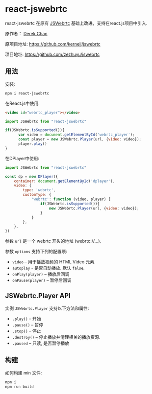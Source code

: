 # react-jswebrtc

react-jswebrtc 在原有 [JSWebrtc](https://github.com/kernelj/jswebrtc) 基础上改进，支持在react.js项目中引入.

原作者： [Derek Chan](https://github.com/kernelj)

原项目地址: https://github.com/kernelj/jswebrtc

项目地址: https://github.com/zezhuyu/jswebrtc
## 用法

安装: 

```bash
npm i react-jswebrtc
```

在React.js中使用: 

```html
<video id="webrtc_player"></video>
```

```javascript
import JSWebrtc from "react-jswebrtc"

if(JSWebrtc.isSupported()){
      var video = document.getElementById('webrtc_player');
      const player = new JSWebrtc.Player(url, {video: video});
      player.play()
}
```

在DPlayer中使用:

```javascript
import JSWebrtc from "react-jswebrtc"

const dp = new DPlayer({
    container: document.getElementById('dplayer'),
    video: {
        type: 'webrtc',
        customType: {
            'webrtc': function (video, player) {
                if(JSWebrtc.isSupported()){
                    new JSWebrtc.Player(url, {video: video});
                }
            }
        },
    },
})
```

参数 `url` 是一个 webrtc 开头的地址 (webrtc://...).

参数 `options` 支持下列的配置项: 

- `video` – 用于播放视频的 HTML Video 元素.
- `autoplay` - 是否自动播放. 默认 `false`.
- `onPlay(player)` – 播放后回调
- `onPause(player)` – 暂停后回调


## JSWebrtc.Player API

实例 `JSWebrtc.Player` 支持以下方法和属性:

- `.play()` – 开始
- `.pause()` – 暂停
- `.stop()` – 停止
- `.destroy()` – 停止播放并清理相关的播放资源.
- `.paused` – 只读, 是否暂停播放


## 构建

如何构建 min 文件:

```sh
npm i
npm run build
```

